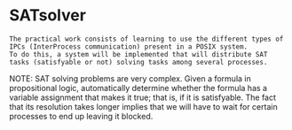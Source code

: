 # SATsolver

    The practical work consists of learning to use the different types of IPCs (InterProcess communication) present in a POSIX system. 
    To do this, a system will be implemented that will distribute SAT tasks (satisfyable or not) solving tasks among several processes.
    
NOTE: SAT solving problems are very complex. Given a formula in propositional logic, automatically determine whether the formula has a variable assignment that makes it true; that is, if it is satisfyable. The fact that its resolution takes longer implies that we will have to wait for certain processes to end up leaving it blocked.